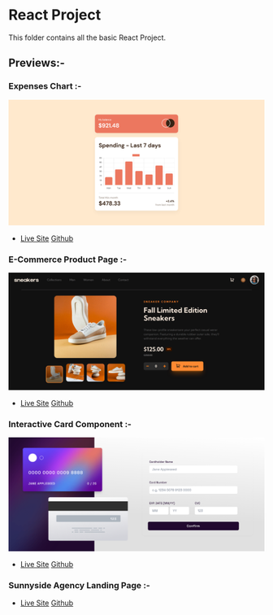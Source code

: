 # React Project

This folder contains all the basic React Project.

## Previews:- 

### Expenses Chart :- 

![](./Expenses-Chart/Preview.png)
- [Live Site](https://expenses-chart-singh.netlify.app/)
[Github](https://github.com/SameerJS6/React-Projects/tree/master/Expenses-Chart)

### E-Commerce Product Page :- 

![](./E-Commerce-Product-Page/public/Desktop(Dark-Mode).png)
- [Live Site](https://sneaker-sameer.netlify.app/)
[Github](https://github.com/SameerJS6/React-Projects/tree/master/E-Commerce-Product-Page)

### Interactive Card Component :- 

![](./Interactive-Card-Component/public/preview.png)
- [Live Site](https://interactive-card-singh.netlify.app/)
[Github](https://github.com/SameerJS6/React-Projects/tree/master/Interactive-Card-Component)

### Sunnyside Agency Landing Page :- 
- [Live Site](https://sunnyside-agency-singh.netlify.app/)
[Github](https://github.com/SameerJS6/React-Projects/tree/master/Sunnyside-Agency-Landing-Page)